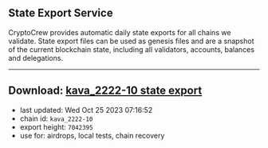 ## State Export Service
CryptoCrew provides automatic daily state exports for all chains we validate. State export files can be used as genesis files and are a snapshot of the current blockchain state, including all validators, accounts, balances and delegations.

---
**Download: [kava_2222-10 state export](https://dl.ccvalidators.com/SERVICE/kava/kava_2222-10_export_7042395.json)**
---

- last updated: Wed Oct 25 2023 07:16:52
- chain id: `kava_2222-10`
- export height: `7042395`
- use for: airdrops, local tests, chain recovery
